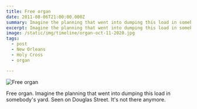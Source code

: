 ```yaml
---
title: Free organ
date: 2011-08-06T21:00:00.000Z
summary: Imagine the planning that went into dumping this load in somebody's yard.
excerpt: Imagine the planning that went into dumping this load in somebody's yard.
image: /static/img/timeline/organ-oct-11-2020.jpg
tags:
  - post 
  - New Orleans
  - Holy Cross
  - organ

---
```


![Free organ](/static/img/timeline/organ-oct-11-2020.jpg "Free organ")

Free organ. Imagine the planning that went into dumping this load in somebody's yard. Seen on Douglas Street. It's not there anymore.